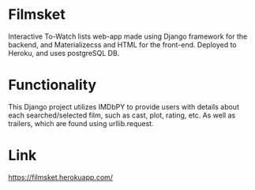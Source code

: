 # Filmsket
Interactive To-Watch lists web-app made using Django framework for the backend, and Materializecss and HTML for the front-end. Deployed to Heroku, and uses postgreSQL DB.
# Functionality
This Django project utilizes IMDbPY to provide users with details about each searched/selected film, such as cast, plot, rating, etc. As well as trailers, which are found using urllib.request.
# Link
https://filmsket.herokuapp.com/
